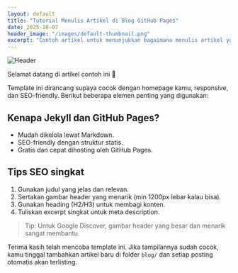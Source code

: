 ```yaml
---
layout: default
title: "Tutorial Menulis Artikel di Blog GitHub Pages"
date: 2025-10-07
header_image: "/images/default-thumbnail.png"
excerpt: "Contoh artikel untuk menunjukkan bagaimana menulis artikel yang SEO-friendly dan responsive di GitHub Pages menggunakan Jekyll."
---
```


![Header](/images/default-thumbnail.png)

Selamat datang di artikel contoh ini 👋

Template ini dirancang supaya cocok dengan homepage kamu, responsive, dan SEO-friendly. Berikut beberapa elemen penting yang digunakan:

## Kenapa Jekyll dan GitHub Pages?
- Mudah dikelola lewat Markdown.
- SEO-friendly dengan struktur statis.
- Gratis dan cepat dihosting oleh GitHub Pages.

## Tips SEO singkat
1. Gunakan judul yang jelas dan relevan.  
2. Sertakan gambar header yang menarik (min 1200px lebar kalau bisa).  
3. Gunakan heading (H2/H3) untuk membagi konten.  
4. Tuliskan excerpt singkat untuk meta description.

> Tip: Untuk Google Discover, gambar header yang besar dan menarik sangat membantu.

Terima kasih telah mencoba template ini. Jika tampilannya sudah cocok, kamu tinggal tambahkan artikel baru di folder `blog/` dan setiap posting otomatis akan terlisting.
